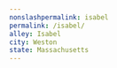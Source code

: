 ```yaml
---
﻿nonslashpermalink: isabel
permalink: /isabel/
alley: Isabel
city: Weston
state: Massachusetts
---
```

